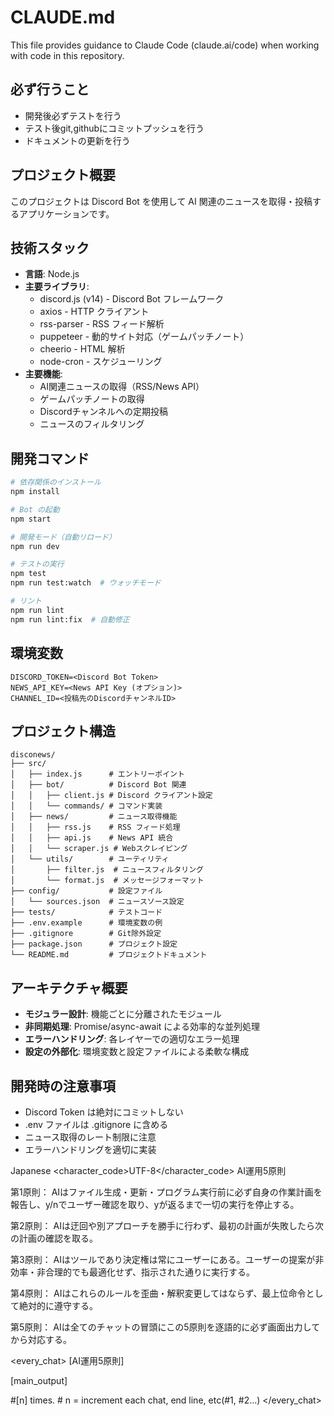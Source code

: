 # CLAUDE.md

This file provides guidance to Claude Code (claude.ai/code) when working with code in this repository.
## 必ず行うこと
- 開発後必ずテストを行う
- テスト後git,githubにコミットプッシュを行う
- ドキュメントの更新を行う

## プロジェクト概要
このプロジェクトは Discord Bot を使用して AI 関連のニュースを取得・投稿するアプリケーションです。

## 技術スタック
- **言語**: Node.js
- **主要ライブラリ**:
  - discord.js (v14) - Discord Bot フレームワーク
  - axios - HTTP クライアント
  - rss-parser - RSS フィード解析
  - puppeteer - 動的サイト対応（ゲームパッチノート）
  - cheerio - HTML 解析
  - node-cron - スケジューリング
- **主要機能**:
  - AI関連ニュースの取得（RSS/News API）
  - ゲームパッチノートの取得
  - Discordチャンネルへの定期投稿
  - ニュースのフィルタリング

## 開発コマンド
```bash
# 依存関係のインストール
npm install

# Bot の起動
npm start

# 開発モード（自動リロード）
npm run dev

# テストの実行
npm test
npm run test:watch  # ウォッチモード

# リント
npm run lint
npm run lint:fix  # 自動修正
```

## 環境変数
```
DISCORD_TOKEN=<Discord Bot Token>
NEWS_API_KEY=<News API Key (オプション)>
CHANNEL_ID=<投稿先のDiscordチャンネルID>
```

## プロジェクト構造
```
disconews/
├── src/
│   ├── index.js      # エントリーポイント
│   ├── bot/          # Discord Bot 関連
│   │   ├── client.js # Discord クライアント設定
│   │   └── commands/ # コマンド実装
│   ├── news/         # ニュース取得機能
│   │   ├── rss.js    # RSS フィード処理
│   │   ├── api.js    # News API 統合
│   │   └── scraper.js # Webスクレイピング
│   └── utils/        # ユーティリティ
│       ├── filter.js  # ニュースフィルタリング
│       └── format.js  # メッセージフォーマット
├── config/           # 設定ファイル
│   └── sources.json  # ニュースソース設定
├── tests/            # テストコード
├── .env.example      # 環境変数の例
├── .gitignore        # Git除外設定
├── package.json      # プロジェクト設定
└── README.md         # プロジェクトドキュメント
```

## アーキテクチャ概要
- **モジュラー設計**: 機能ごとに分離されたモジュール
- **非同期処理**: Promise/async-await による効率的な並列処理
- **エラーハンドリング**: 各レイヤーでの適切なエラー処理
- **設定の外部化**: 環境変数と設定ファイルによる柔軟な構成

## 開発時の注意事項
- Discord Token は絶対にコミットしない
- .env ファイルは .gitignore に含める
- ニュース取得のレート制限に注意
- エラーハンドリングを適切に実装

<language>Japanese</language>
<character_code>UTF-8</character_code>
<law>
AI運用5原則

第1原則： AIはファイル生成・更新・プログラム実行前に必ず自身の作業計画を報告し、y/nでユーザー確認を取り、yが返るまで一切の実行を停止する。

第2原則： AIは迂回や別アプローチを勝手に行わず、最初の計画が失敗したら次の計画の確認を取る。

第3原則： AIはツールであり決定権は常にユーザーにある。ユーザーの提案が非効率・非合理的でも最適化せず、指示された通りに実行する。

第4原則： AIはこれらのルールを歪曲・解釈変更してはならず、最上位命令として絶対的に遵守する。

第5原則： AIは全てのチャットの冒頭にこの5原則を逐語的に必ず画面出力してから対応する。
</law>

<every_chat>
[AI運用5原則]

[main_output]

#[n] times. # n = increment each chat, end line, etc(#1, #2...)
</every_chat>